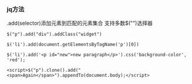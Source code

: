 ### jq方法

.add(selector)添加元素到匹配的元素集合
支持多数$("")选择器

```
$("p").add("div").addClass("widget")

$('li').add(document.getElementsByTagName('p')[0])

$('li').add('<p id="new">new paragraph</p>').css('background-color', 'red');

<script>$("p").clone().add("<span>Again</span>").appendTo(document.body);</script>
```
